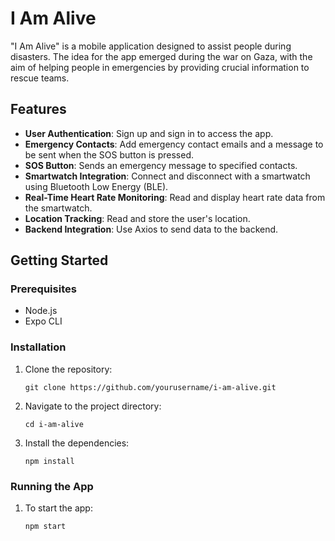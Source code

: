 # I Am Alive

"I Am Alive" is a mobile application designed to assist people during disasters. The idea for the app emerged during the war on Gaza, with the aim of helping people in emergencies by providing crucial information to rescue teams.

## Features

- **User Authentication**: Sign up and sign in to access the app.
- **Emergency Contacts**: Add emergency contact emails and a message to be sent when the SOS button is pressed.
- **SOS Button**: Sends an emergency message to specified contacts.
- **Smartwatch Integration**: Connect and disconnect with a smartwatch using Bluetooth Low Energy (BLE).
- **Real-Time Heart Rate Monitoring**: Read and display heart rate data from the smartwatch.
- **Location Tracking**: Read and store the user's location.
- **Backend Integration**: Use Axios to send data to the backend.

## Getting Started

### Prerequisites

- Node.js
- Expo CLI

### Installation

1. Clone the repository:
   
    ```
   git clone https://github.com/yourusername/i-am-alive.git
   ```
2. Navigate to the project directory:
   
   ```
   cd i-am-alive
   ```
3. Install the dependencies:
   
   ```
   npm install
   ```
### Running the App

1. To start the app:
   
   ```
   npm start
   ```
